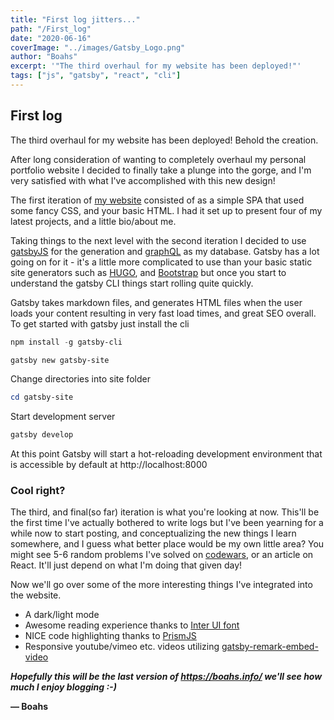 ```yaml
---
title: "First log jitters..."
path: "/First_log"
date: "2020-06-16"
coverImage: "../images/Gatsby_Logo.png"
author: "Boahs"
excerpt: '"The third overhaul for my website has been deployed!"'
tags: ["js", "gatsby", "react", "cli"]
---
```

## First log

The third overhaul for my website has been deployed! Behold the creation.

After long consideration of wanting to completely overhaul my personal portfolio website I decided to finally take a plunge into the gorge, and I'm very satisfied with what I've accomplished with this new design! 

The first iteration of [my website](https://boahs.info/) consisted of as a simple SPA that used some fancy CSS, and your basic HTML. I had it set up to present four of my latest projects, and a little bio/about me. 

Taking things to the next level with the second iteration I decided to use [gatsbyJS](https://www.gatsbyjs.org/) for the generation and [graphQL](https://graphql.org/) as my database. Gatsby has a lot going on for it - it's a little more complicated to use than your basic static site generators such as [HUGO](https://gohugo.io/), and [Bootstrap](https://getbootstrap.com/) but once you start to understand the gatsby CLI things start rolling quite quickly.

Gatsby takes markdown files, and generates HTML files when the user loads your content resulting in very fast load times, and great SEO overall. To get started with gatsby just install the cli

```powershell 
npm install -g gatsby-cli
```

```powershell
gatsby new gatsby-site
```

Change directories into site folder

```powershell
cd gatsby-site
```

Start development server

```powershell
gatsby develop
```

At this point Gatsby will start a hot-reloading development environment that is accessible by default at http://localhost:8000 

### Cool right?

The third, and final(so far) iteration is what you're looking at now. This'll be the first time I've actually bothered to write logs but I've been yearning for a while now to start posting, and conceptualizing the new things I learn somewhere, and I guess what better place would be my own little area? You might see 5-6 random problems I've solved on [codewars](https://www.codewars.com/users/boahs), or an article on React. It'll just depend on what I'm doing that given day!

Now we'll go over some of the more interesting things I've integrated into the website. 

- A dark/light mode 
- Awesome reading experience thanks to [Inter UI font](https://rsms.me/inter/)
- NICE code highlighting thanks to [PrismJS](https://prismjs.com/)
- Responsive youtube/vimeo etc. videos utilizing  [gatsby-remark-embed-video](https://github.com/borgfriend/gatsby-remark-embed-video)

<b><i>Hopefully this will be the last version of https://boahs.info/ we'll see how much I enjoy blogging :-) </i></b>

**— Boahs**
